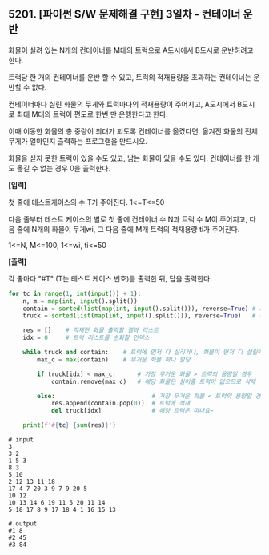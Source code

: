 ## 5201. [파이썬 S/W 문제해결 구현] 3일차 - 컨테이너 운반

화물이 실려 있는 N개의 컨테이너를 M대의 트럭으로 A도시에서 B도시로 운반하려고 한다.

트럭당 한 개의 컨테이너를 운반 할 수 있고, 트럭의 적재용량을 초과하는 컨테이너는 운반할 수 없다.

컨테이너마다 실린 화물의 무게와 트럭마다의 적재용량이 주어지고, A도시에서 B도시로 최대 M대의 트럭이 편도로 한번 만 운행한다고 한다.

이때 이동한 화물의 총 중량이 최대가 되도록 컨테이너를 옮겼다면, 옮겨진 화물의 전체 무게가 얼마인지 출력하는 프로그램을 만드시오.

화물을 싣지 못한 트럭이 있을 수도 있고, 남는 화물이 있을 수도 있다. 컨테이너를 한 개도 옮길 수 없는 경우 0을 출력한다.


**[입력]**

첫 줄에 테스트케이스의 수 T가 주어진다. 1<=T<=50

다음 줄부터 테스트 케이스의 별로 첫 줄에 컨테이너 수 N과 트럭 수 M이 주어지고, 다음 줄에 N개의 화물이 무게wi, 그 다음 줄에 M개 트럭의 적재용량 ti가 주어진다.

1<=N, M<=100, 1<=wi, ti<=50
 
**[출력]**

각 줄마다 "#T" (T는 테스트 케이스 번호)를 출력한 뒤, 답을 출력한다.

```python
for tc in range(1, int(input()) + 1):
    n, m = map(int, input().split())
    contain = sorted(list(map(int, input().split())), reverse=True) # 화물무게 기준 내림차순 정렬
    truck = sorted(list(map(int, input().split())), reverse=True)   # 적재용량 많은 기준 내림차순 정렬

    res = []    # 적재한 화물 출력할 결과 리스트
    idx = 0     # 트럭 리스트를 순회할 인덱스

    while truck and contain:    # 트럭에 먼저 다 실리거나, 화물이 먼저 다 실릴때까지
        max_c = max(contain)    # 무거운 화물 하나 할당

        if truck[idx] < max_c:      # 가장 무거운 화물 > 트럭의 용량일 경우
            contain.remove(max_c)   # 해당 화물은 실어줄 트럭이 없으므로 삭제

        else:                           # 가장 무거운 화물 < 트럭의 용량일 경우
            res.append(contain.pop(0))  # 트럭에 적재
            del truck[idx]              # 해당 트럭은 떠나요~

    print(f'#{tc} {sum(res)}')
```

```
# input
3
3 2
1 5 3
8 3
5 10
2 12 13 11 18
17 4 7 20 3 9 7 9 20 5
10 12
10 13 14 6 19 11 5 20 11 14
5 18 17 8 9 17 18 4 1 16 15 13

# output
#1 8
#2 45
#3 84
```

